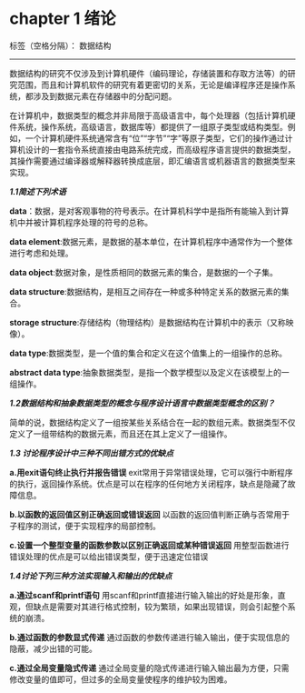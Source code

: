 ﻿# chapter 1 绪论

标签（空格分隔）： 数据结构

---
数据结构的研究不仅涉及到计算机硬件（编码理论，存储装置和存取方法等）的研究范围，而且和计算机软件的研究有着更密切的关系，无论是编译程序还是操作系统，都涉及到数据元素在存储器中的分配问题。


在计算机中，数据类型的概念并非局限于高级语言中，每个处理器（包括计算机硬件系统，操作系统，高级语言，数据库等）都提供了一组原子类型或结构类型。例如，一个计算机硬件系统通常含有“位”“字节”“字”等原子类型，它们的操作通过计算机设计的一套指令系统直接由电路系统完成，而高级程序语言提供的数据类型，其操作需要通过编译器或解释器转换成底层，即汇编语言或机器语言的数据类型来实现。


***1.1简述下列术语***

**data**：数据，是对客观事物的符号表示。在计算机科学中是指所有能输入到计算机中并被计算机程序处理的符号的总称。

**data element**:数据元素，是数据的基本单位，在计算机程序中通常作为一个整体进行考虑和处理。

**data object**:数据对象，是性质相同的数据元素的集合，是数据的一个子集。

**data structure**:数据结构，是相互之间存在一种或多种特定关系的数据元素的集合。

**storage structure**:存储结构（物理结构）是数据结构在计算机中的表示（又称映像）。

**data type**:数据类型，是一个值的集合和定义在这个值集上的一组操作的总称。

**abstract data type**:抽象数据类型，是指一个数学模型以及定义在该模型上的一组操作。

***1.2数据结构和抽象数据类型的概念与程序设计语言中数据类型概念的区别？***

简单的说，数据结构定义了一组按某些关系结合在一起的数组元素。数据类型不仅定义了一组带结构的数据元素，而且还在其上定义了一组操作。

***1.3 讨论程序设计中三种不同出错方式的优缺点***

**a.用exit语句终止执行并报告错误**
exit常用于异常错误处理，它可以强行中断程序的执行，返回操作系统。优点是可以在程序的任何地方关闭程序，缺点是隐藏了故障信息。

**b.以函数的返回值区别正确返回或错误返回**
以函数的返回值判断正确与否常用于子程序的测试，便于实现程序的局部控制。

**c.设置一个整型变量的函数参数以区别正确返回或某种错误返回**
用整型函数进行错误处理的优点是可以给出错误类型，便于迅速定位错误


***1.4讨论下列三种方法实现输入和输出的优缺点***

**a.通过scanf和printf语句**
用scanf和printf直接进行输入输出的好处是形象，直观，但缺点是需要对其进行格式控制，较为繁琐，如果出现错误，则会引起整个系统的崩溃。

**b.通过函数的参数显式传递**
通过函数的参数传递进行输入输出，便于实现信息的隐蔽，减少出错的可能。

**c.通过全局变量隐式传递**
通过全局变量的隐式传递进行输入输出最为方便，只需修改变量的值即可，但过多的全局变量使程序的维护较为困难。



